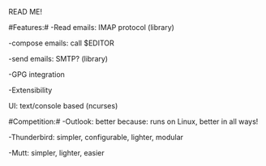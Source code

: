 READ ME!


#Features:#
-Read emails: IMAP protocol (library)

-compose emails: call $EDITOR

-send emails: SMTP? (library)

-GPG integration

-Extensibility

UI: text/console based (ncurses)

#Competition:#
-Outlook: better because: runs on Linux, better in all ways!

-Thunderbird: simpler, configurable, lighter, modular

-Mutt: simpler, lighter, easier


